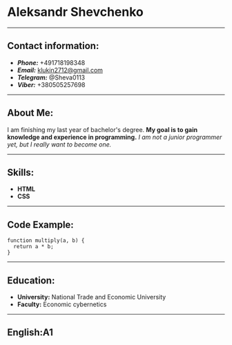 # Aleksandr Shevchenko

------

## Contact information:
- ***Phone:*** +491718198348
- ***Email:*** klukin2712@gmail.com
- ***Telegram:*** @Sheva0113
- ***Viber:*** +380505257698

----

## About Me:
I am finishing my last year of bachelor's degree. **My goal is to gain knowledge and experience in programming.** *I am not a junior programmer yet,
but I really want to become one.*

----

## Skills:
- **HTML**
- **CSS**

----

## Code Example:
```
function multiply(a, b) {
  return a * b;
}
```
----

## Education:
- **University:** National Trade and Economic University
- **Faculty:** Economic cybernetics

----

## English:**A1**
